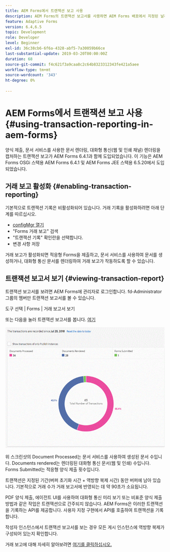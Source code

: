 ```yaml
---
title: AEM Forms에서 트랜잭션 보고 사용
description: AEM Forms의 트랜잭션 보고서를 사용하면 AEM Forms 배포에서 지정된 날짜 이후 발생한 모든 트랜잭션의 수를 유지할 수 있습니다.
feature: Adaptive Forms
version: 6.4,6.5
topic: Development
role: Developer
level: Beginner
exl-id: 36c38cb6-6f6a-4328-abf5-7a30059b66ce
last-substantial-update: 2019-03-20T00:00:00Z
duration: 68
source-git-commit: f4c621f3a9caa8c2c64b8323312343fe421a5aee
workflow-type: tm+mt
source-wordcount: '343'
ht-degree: 0%

---
```


# AEM Forms에서 트랜잭션 보고 사용{#using-transaction-reporting-in-aem-forms}

양식 제출, 문서 서비스를 사용한 문서 렌더링, 대화형 통신(웹 및 인쇄 채널) 렌더링을 캡처하는 트랜잭션 보고가 AEM Forms 6.4.1과 함께 도입되었습니다. 이 기능은 AEM Forms OSGi 스택용 AEM Forms 6.4.1 및 AEM Forms JEE 스택용 6.5.20에서 도입되었습니다.

## 거래 보고 활성화 {#enabling-transaction-reporting}

기본적으로 트랜잭션 기록은 비활성화되어 있습니다. 거래 기록을 활성화하려면 아래 단계를 따르십시오.

* [configMgr 열기](http://localhost:4502/system/console/configMgr)
* &quot;Forms 거래 보고&quot; 검색
* &quot;트랜잭션 기록&quot; 확인란을 선택합니다.
* 변경 사항 저장

거래 보고가 활성화되면 적응형 Forms을 제출하고, 문서 서비스를 사용하여 문서를 생성하거나, 대화형 통신 문서를 렌더링하여 거래 보고가 작동하도록 할 수 있습니다.

## 트랜잭션 보고서 보기 {#viewing-transaction-report}

트랜잭션 보고서를 보려면 AEM Forms에 관리자로 로그인합니다. fd-Administrator 그룹의 멤버만 트랜잭션 보고서를 볼 수 있습니다.

도구 선택 | Forms | 거래 보고서 보기

또는 다음을 눌러 트랜잭션 보고서를 봅니다. [여기](http://localhost:4502/mnt/overlay/fd/transaction/gui/content/report.html)

![트랜잭션 보고](assets/transactionreporting.gif)

위 스크린샷의 Document Processed는 문서 서비스를 사용하여 생성된 문서 수입니다. Documents rendered는 렌더링된 대화형 통신 문서(웹 및 인쇄) 수입니다. Forms Submitted는 적응형 양식 제출 횟수입니다.

트랜잭션은 지정된 기간(버퍼 초기화 시간 + 역방향 복제 시간) 동안 버퍼에 남아 있습니다. 기본적으로 거래 수가 거래 보고서에 반영되는 데 약 90초가 소요됩니다.

PDF 양식 제출, 에이전트 UI를 사용하여 대화형 통신 미리 보기 또는 비표준 양식 제출 방법과 같은 작업은 트랜잭션으로 간주되지 않습니다. AEM Forms은 이러한 트랜잭션을 기록하는 API를 제공합니다. 사용자 지정 구현에서 API를 호출하여 트랜잭션을 기록합니다.

작성자 인스턴스에서 트랜잭션 보고서를 보는 경우 모든 게시 인스턴스에 역방향 복제가 구성되어 있는지 확인합니다.

거래 보고에 대해 자세히 알아보려면 [여기를 클릭하십시오.](https://helpx.adobe.com/experience-manager/6-4/forms/using/transaction-reports-overview.html)
